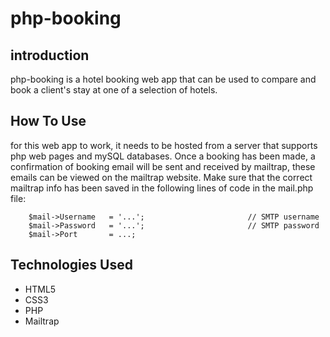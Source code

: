# php-booking
## introduction
php-booking is a hotel booking web app that can be used to compare and book a client's stay at one of a selection of hotels.
## How To Use
for this web app to work, it needs to be hosted from a server that supports php web pages and mySQL databases. Once a booking has been made, a confirmation of booking 
email will be sent and received by mailtrap, these emails can be viewed on the mailtrap website. Make sure that the correct mailtrap info has been saved in the following 
lines of code in the mail.php file:
````
    $mail->Username   = '...';                       // SMTP username
    $mail->Password   = '...';                       // SMTP password
    $mail->Port       = ...;
````
## Technologies Used
- HTML5
- CSS3
- PHP
- Mailtrap
